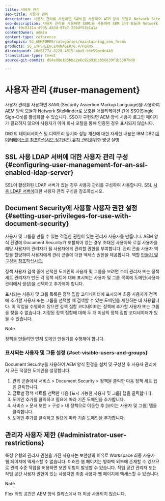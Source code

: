 ```yaml
---
title: 사용자 관리
seo-title: 사용자 관리
description: 사용자 관리를 사용하면 SAML을 사용하여 AEM 양식 모듈과 Network SiteMinder로 보호된 애플리케이션 간에 SSO를 활성화할 수 있습니다. 이 문서에서는 사용자 관리에 대한 자세한 정보를 제공합니다.
seo-description: 사용자 관리를 사용하면 SAML을 사용하여 AEM 양식 모듈과 Network SiteMinder로 보호된 애플리케이션 간에 SSO를 활성화할 수 있습니다. 이 문서에서는 사용자 관리에 대한 자세한 정보를 제공합니다.
uuid: f0c8331a-d995-483d-97b7-259df53b1a1a
contentOwner: admin
content-type: reference
geptopics: SG_AEMFORMS/categories/maintaining_aem_forms
products: SG_EXPERIENCEMANAGER/6.4/FORMS
discoiquuid: 10e6177a-8228-4515-aba9-bbe59bede449
translation-type: tm+mt
source-git-commit: d04e08e105bba2e6c92d93bcb58839f1b5307bd8

---
```



# 사용자 관리 {#user-management}

사용자 관리를 사용하면 SAML(Security Assertion Markup Language)을 사용하여 AEM 양식 모듈과 Network SiteMinder로 보호된 애플리케이션 간에 SSO(Single Sign-On)를 활성화할 수 있습니다. SSO가 구현되면 AEM 양식 사용자 로그인 페이지가 필요하지 않으며 사용자가 이미 회사 포털을 통해 인증된 경우 표시되지 않습니다.

DB2의 데이터베이스 및 디렉토리 동기화 성능 개선에 대한 자세한 내용은 IBM DB2 [데이터베이스를 참조하십시오.정기적인 유지 관리를](/help/forms/using/admin-help/ibm-db2-database-running-commands.md#ibm-db2-database-running-commands-for-regular-maintenance)위한 명령 실행

## SSL 사용 LDAP 서버에 대한 사용자 관리 구성 {#configuring-user-management-for-an-ssl-enabled-ldap-server}

SSL이 활성화된 LDAP 서버가 있는 경우 사용자 관리를 구성하여 사용합니다. SSL [사용 LDAP 서버에](/help/forms/using/admin-help/configure-user-management-ssl-enabled.md#configure-user-management-for-an-ssl-enabled-ldap-server)대한 사용자 관리 구성을 참조하십시오.

## Document Security에 사용할 사용자 권한 설정 {#setting-user-privileges-for-use-with-document-security}

사용자 및 그룹을 만들 수 있는 적절한 권한이 있는 관리자 사용자를 만듭니다. AEM 양식 환경에 Document Security가 포함되어 있는 경우 초대된 사용자와 로컬 사용자를 해당 사용자의 관리자가 될 사용자에게 관리할 권한을 부여합니다. 관리 콘솔 사용자 역할을 할당하여 사용자에게 관리 콘솔에 대한 액세스 권한을 제공합니다. 역할 [만들기 및 구성을 참조하십시오](/help/forms/using/admin-help/creating-configuring-roles.md#creating-and-configuring-roles).

정책 사용자 검색 중에 선택한 도메인의 사용자 및 그룹을 보려면 수퍼 관리자 또는 정책 세트 관리자가 만든 각 정책 세트에 대해 표시되는 사용자 및 그룹 목록에 도메인(사용자 관리에서 생성)을 선택하고 추가해야 합니다.

표시되는 사용자 및 그룹 목록은 정책 집합 코디네이터에 표시되며 최종 사용자가 정책에 추가할 사용자 또는 그룹을 선택할 때 검색할 수 있는 도메인을 제한하는 데 사용됩니다. 이 작업을 수행하지 않으면 정책 집합 코디네이터는 정책에 추가할 사용자 또는 그룹을 찾을 수 없습니다. 지정된 정책 집합에 대해 두 개 이상의 정책 집합 코디네이터가 있을 수 있습니다.

>[!NOTE]
>
>정책을 만들려면 먼저 도메인 만들기를 수행해야 합니다.

### 표시되는 사용자 및 그룹 설정 {#set-visible-users-and-groups}

Document Security를 사용하여 AEM 양식 환경을 설치 및 구성한 후 사용자 관리에서 모든 적절한 도메인을 설정합니다.

1. 관리 콘솔에서 서비스 > Document Security > 정책을 클릭한 다음 정책 세트 탭을 클릭합니다.
1. 글로벌 정책 세트를 선택한 다음 [표시 가능한 사용자 및 그룹] 탭을 클릭합니다.
1. 도메인 추가를 클릭하고 필요에 따라 기존 도메인을 추가합니다.
1. 서비스 > 문서 보안 > 구성 > 내 정책으로 이동한 후 [보이는 사용자 및 그룹] 탭을 클릭합니다.
1. 도메인 추가를 클릭하고 필요에 따라 기존 도메인을 추가합니다.

## 관리자 사용자 제한 {#administrator-user-restrictions}

특정 유형의 관리자 권한을 가진 사용자는 보안상의 이유로 Workspace 최종 사용자 웹 페이지에 액세스할 수 없습니다. 이러한 웹 페이지는 방화벽 외부에 존재할 수 있으므로 관리 수준 작업을 허용하면 보안 위험이 발생할 수 있습니다. 작업 공간 관리자 또는 작업 공간 사용자 권한이 있는 사용자만 최종 사용자 웹 페이지에 액세스할 수 있습니다.

>[!NOTE]
>
>Flex 작업 공간은 AEM 양식 릴리스에서 더 이상 사용되지 않습니다.

